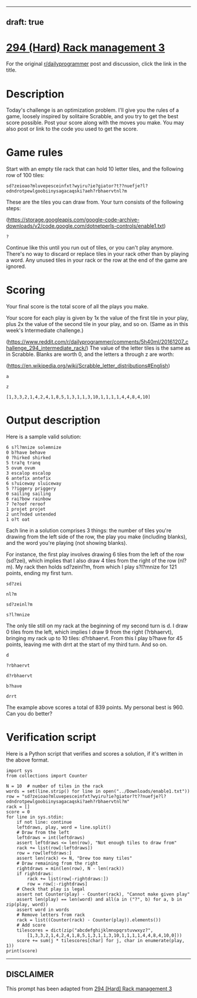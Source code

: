 ---
draft: true
----

# [294 (Hard) Rack management 3](https://www.reddit.com/r/dailyprogrammer/comments/5hcd0x/20161209_challenge_294_hard_rack_management_3/)

For the original [r/dailyprogrammer](https://www.reddit.com/r/dailyprogrammer/) post and discussion, click the link in the title.

# Description
Today's challenge is an optimization problem. I'll give you the rules of a game, loosely inspired by solitaire Scrabble, and you try to get the best score possible. Post your score along with the moves you make. You may also post or link to the code you used to get the score.

# Game rules
Start with an empty tile rack that can hold 10 letter tiles, and the following row of 100 tiles:


```
sd?zeioao?mluvepesceinfxt?wyiru?ie?giator?t??nuefje?l?odndrotpewlgoobiinysagacaqski?aeh?rbhaervtnl?m
```
These are the tiles you can draw from. Your turn consists of the following steps:

(https://storage.googleapis.com/google-code-archive-downloads/v2/code.google.com/dotnetperls-controls/enable1.txt)

```
?
```
Continue like this until you run out of tiles, or you can't play anymore. There's no way to discard or replace tiles in your rack other than by playing a word. Any unused tiles in your rack or the row at the end of the game are ignored.

# Scoring
Your final score is the total score of all the plays you make.

Your score for each play is given by 1x the value of the first tile in your play, plus 2x the value of the second tile in your play, and so on. (Same as in this week's Intermediate challenge.)

(https://www.reddit.com/r/dailyprogrammer/comments/5h40ml/20161207_challenge_294_intermediate_rack/)
The value of the letter tiles is the same as in Scrabble. Blanks are worth 0, and the letters a through z are worth:

(https://en.wikipedia.org/wiki/Scrabble_letter_distributions#English)

```
a
```

```
z
```

```
[1,3,3,2,1,4,2,4,1,8,5,1,3,1,1,3,10,1,1,1,1,4,4,8,4,10]
```
# Output description
Here is a sample valid solution:


```
6 s?l?mnize solemnize
0 b?have behave
0 ?hirked shirked
5 tra?q tranq
5 ovum ovum
3 escalop escalop
6 antefix antefix
6 s?uiceway sluiceway
5 ??iggery priggery
0 sailing sailing
6 rai?bow rainbow
7 ?e?oof reroof
1 projet projet
2 unt?nded untended
1 o?t oat
```
Each line in a solution comprises 3 things: the number of tiles you're drawing from the left side of the row, the play you make (including blanks), and the word you're playing (not showing blanks).

For instance, the first play involves drawing 6 tiles from the left of the row (sd?zei), which implies that I also draw 4 tiles from the right of the row (nl?m). My rack then holds sd?zeinl?m, from which I play s?l?mnize for 121 points, ending my first turn.


```
sd?zei
```

```
nl?m
```

```
sd?zeinl?m
```

```
s?l?mnize
```
The only tile still on my rack at the beginning of my second turn is d. I draw 0 tiles from the left, which implies I draw 9 from the right (?rbhaervt), bringing my rack up to 10 tiles: d?rbhaervt. From this I play b?have for 45 points, leaving me with drrt at the start of my third turn. And so on.


```
d
```

```
?rbhaervt
```

```
d?rbhaervt
```

```
b?have
```

```
drrt
```
The example above scores a total of 839 points. My personal best is 960. Can you do better?

# Verification script
Here is a Python script that verifies and scores a solution, if it's written in the above format.


```
import sys
from collections import Counter

N = 10  # number of tiles in the rack
words = set(line.strip() for line in open("../Downloads/enable1.txt"))
row = "sd?zeioao?mluvepesceinfxt?wyiru?ie?giator?t??nuefje?l?odndrotpewlgoobiinysagacaqski?aeh?rbhaervtnl?m"
rack = []
score = 0
for line in sys.stdin:
    if not line: continue
    leftdraws, play, word = line.split()
    # Draw from the left
    leftdraws = int(leftdraws)
    assert leftdraws <= len(row), "Not enough tiles to draw from"
    rack += list(row[:leftdraws])
    row = row[leftdraws:]
    assert len(rack) <= N, "Drew too many tiles"
    # Draw remaining from the right
    rightdraws = min(len(row), N - len(rack))
    if rightdraws:
        rack += list(row[-rightdraws:])
        row = row[:-rightdraws]
    # Check that play is legal
    assert not Counter(play) - Counter(rack), "Cannot make given play"
    assert len(play) == len(word) and all(a in ("?", b) for a, b in zip(play, word))
    assert word in words
    # Remove letters from rack
    rack = list((Counter(rack) - Counter(play)).elements())
    # Add score
    tilescores = dict(zip("abcdefghijklmnopqrstuvwxyz?",
        [1,3,3,2,1,4,2,4,1,8,5,1,3,1,1,3,10,1,1,1,1,4,4,8,4,10,0]))
    score += sum(j * tilescores[char] for j, char in enumerate(play, 1))
print(score)
```

----
## **DISCLAIMER**
This prompt has been adapted from [294 [Hard] Rack management 3](https://www.reddit.com/r/dailyprogrammer/comments/5hcd0x/20161209_challenge_294_hard_rack_management_3/
)
